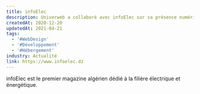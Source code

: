 ```yaml
---
title: infoElec
description: Univerweb a collaboré avec infoElec sur sa présence numérique. Nous avons créé le site web et nous assurons son hébergement.
createdAt: 2020-12-20
updatedAt: 2021-04-21
tags:
  - '#WebDesign'
  - '#Développement'
  - '#Hébergement'
industry: Actualité
link: https://www.infoelec.dz
---
```


infoElec est le premier magazine algérien dédié à la filière électrique et énergétique.
